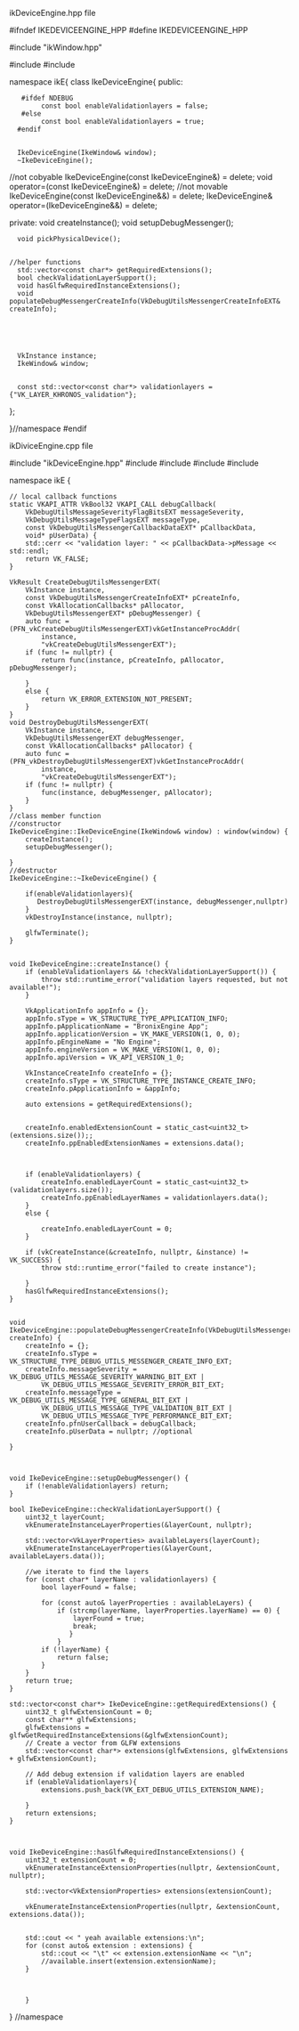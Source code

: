 
ikDeviceEngine.hpp file

#ifndef IKEDEVICEENGINE_HPP
#define  IKEDEVICEENGINE_HPP

#include "ikWindow.hpp"

#include <vector>
#include <string>


namespace ikE{
  class IkeDeviceEngine{
    public:

       #ifdef NDEBUG
            const bool enableValidationlayers = false;
       #else
            const bool enableValidationlayers = true;
      #endif


      IkeDeviceEngine(IkeWindow& window);
      ~IkeDeviceEngine();
//not cobyable
      IkeDeviceEngine(const IkeDeviceEngine&) = delete;
      void operator=(const IkeDeviceEngine&) = delete;
//not movable
      IkeDeviceEngine(const IkeDeviceEngine&&) = delete;
      IkeDeviceEngine& operator=(IkeDeviceEngine&&) = delete;

  private:
      void createInstance();
      void setupDebugMessenger();

      void pickPhysicalDevice();


    //helper functions
      std::vector<const char*> getRequiredExtensions();
      bool checkValidationLayerSupport();
      void hasGlfwRequiredInstanceExtensions();
      void populateDebugMessengerCreateInfo(VkDebugUtilsMessengerCreateInfoEXT& createInfo);





      VkInstance instance;
      IkeWindow& window;


      const std::vector<const char*> validationlayers = {"VK_LAYER_KHRONOS_validation"};
    
  };


}//namespace 
#endif 



ikDiviceEngine.cpp file

#include "ikDeviceEngine.hpp"
#include <stdexcept>
#include <iostream>
#include <vector>
#include <cstring>


namespace ikE {
 
 
	// local callback functions
	static VKAPI_ATTR VkBool32 VKAPI_CALL debugCallback(
		VkDebugUtilsMessageSeverityFlagBitsEXT messageSeverity,
		VkDebugUtilsMessageTypeFlagsEXT messageType,
		const VkDebugUtilsMessengerCallbackDataEXT* pCallbackData,
		void* pUserData) {
		std::cerr << "validation layer: " << pCallbackData->pMessage << std::endl;
		return VK_FALSE;
	}

	VkResult CreateDebugUtilsMessengerEXT(
		VkInstance instance,
		const VkDebugUtilsMessengerCreateInfoEXT* pCreateInfo,
		const VkAllocationCallbacks* pAllocator,
		VkDebugUtilsMessengerEXT* pDebugMessenger) {
		auto func = (PFN_vkCreateDebugUtilsMessengerEXT)vkGetInstanceProcAddr(
			instance,
			"vkCreateDebugUtilsMessengerEXT");
		if (func != nullptr) {
			return func(instance, pCreateInfo, pAllocator, pDebugMessenger);
			
		}
		else {
			return VK_ERROR_EXTENSION_NOT_PRESENT;
		}
	}
	void DestroyDebugUtilsMessengerEXT(
		VkInstance instance,
		VkDebugUtilsMessengerEXT debugMessenger,
		const VkAllocationCallbacks* pAllocator) {
		auto func = (PFN_vkDestroyDebugUtilsMessengerEXT)vkGetInstanceProcAddr(
			instance,
			"vkCreateDebugUtilsMessengerEXT");
		if (func != nullptr) {
			func(instance, debugMessenger, pAllocator);
		}
	}
	//class member function
    //constructor
	IkeDeviceEngine::IkeDeviceEngine(IkeWindow& window) : window(window) {
		createInstance();
		setupDebugMessenger();
		
	}
    //destructor
	IkeDeviceEngine::~IkeDeviceEngine() {
        
        if(enableValidationlayers){
           DestroyDebugUtilsMessengerEXT(instance, debugMessenger,nullptr)
        }
		vkDestroyInstance(instance, nullptr);
	
		glfwTerminate();
	}


	void IkeDeviceEngine::createInstance() {
		if (enableValidationlayers && !checkValidationLayerSupport()) {
			throw std::runtime_error("validation layers requested, but not available!");
		}

		VkApplicationInfo appInfo = {};
		appInfo.sType = VK_STRUCTURE_TYPE_APPLICATION_INFO;
		appInfo.pApplicationName = "BronixEngine App";
		appInfo.applicationVersion = VK_MAKE_VERSION(1, 0, 0);
		appInfo.pEngineName = "No Engine";
		appInfo.engineVersion = VK_MAKE_VERSION(1, 0, 0);
		appInfo.apiVersion = VK_API_VERSION_1_0;

		VkInstanceCreateInfo createInfo = {};
		createInfo.sType = VK_STRUCTURE_TYPE_INSTANCE_CREATE_INFO;
		createInfo.pApplicationInfo = &appInfo;

		auto extensions = getRequiredExtensions();


		createInfo.enabledExtensionCount = static_cast<uint32_t>(extensions.size());;
		createInfo.ppEnabledExtensionNames = extensions.data();


	
		if (enableValidationlayers) {
			createInfo.enabledLayerCount = static_cast<uint32_t>(validationlayers.size());
			createInfo.ppEnabledLayerNames = validationlayers.data();
		}
		else {

			createInfo.enabledLayerCount = 0;
		}

		if (vkCreateInstance(&createInfo, nullptr, &instance) != VK_SUCCESS) {
			throw std::runtime_error("failed to create instance");

		}
		hasGlfwRequiredInstanceExtensions();
	}


	void IkeDeviceEngine::populateDebugMessengerCreateInfo(VkDebugUtilsMessengerCreateInfoEXT& createInfo) {
		createInfo = {};
		createInfo.sType = VK_STRUCTURE_TYPE_DEBUG_UTILS_MESSENGER_CREATE_INFO_EXT;
		createInfo.messageSeverity = VK_DEBUG_UTILS_MESSAGE_SEVERITY_WARNING_BIT_EXT |
			VK_DEBUG_UTILS_MESSAGE_SEVERITY_ERROR_BIT_EXT;
		createInfo.messageType = VK_DEBUG_UTILS_MESSAGE_TYPE_GENERAL_BIT_EXT |
			VK_DEBUG_UTILS_MESSAGE_TYPE_VALIDATION_BIT_EXT |
			VK_DEBUG_UTILS_MESSAGE_TYPE_PERFORMANCE_BIT_EXT;
		createInfo.pfnUserCallback = debugCallback;
		createInfo.pUserData = nullptr; //optional
		
	}



	void IkeDeviceEngine::setupDebugMessenger() {
		if (!enableValidationlayers) return;
	}

	bool IkeDeviceEngine::checkValidationLayerSupport() {
		uint32_t layerCount;
		vkEnumerateInstanceLayerProperties(&layerCount, nullptr);

		std::vector<VkLayerProperties> availableLayers(layerCount);
		vkEnumerateInstanceLayerProperties(&layerCount, availableLayers.data());

		//we iterate to find the layers
		for (const char* layerName : validationlayers) {
			bool layerFound = false;

			for (const auto& layerProperties : availableLayers) {
				if (strcmp(layerName, layerProperties.layerName) == 0) {
					layerFound = true;
					break;
				   }
			    }
			if (!layerName) {
				return false;
			}
		}
		return true;
	}

	std::vector<const char*> IkeDeviceEngine::getRequiredExtensions() {
		uint32_t glfwExtensionCount = 0;
		const char** glfwExtensions;
		glfwExtensions = glfwGetRequiredInstanceExtensions(&glfwExtensionCount);
		// Create a vector from GLFW extensions
		std::vector<const char*> extensions(glfwExtensions, glfwExtensions + glfwExtensionCount);

		// Add debug extension if validation layers are enabled
		if (enableValidationlayers){
			extensions.push_back(VK_EXT_DEBUG_UTILS_EXTENSION_NAME);

		}
		return extensions;
	}



	void IkeDeviceEngine::hasGlfwRequiredInstanceExtensions() {
		uint32_t extensionCount = 0;
		vkEnumerateInstanceExtensionProperties(nullptr, &extensionCount, nullptr);
		
		std::vector<VkExtensionProperties> extensions(extensionCount);
		
		vkEnumerateInstanceExtensionProperties(nullptr, &extensionCount, extensions.data());


		std::cout << " yeah available extensions:\n";
		for (const auto& extension : extensions) {
			std::cout << "\t" << extension.extensionName << "\n";
			//available.insert(extension.extensionName);
		}


			
		}
   } //namespace



